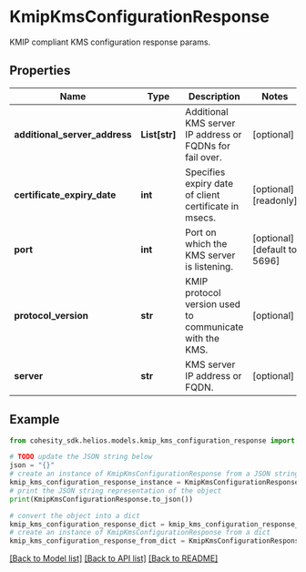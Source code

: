 # KmipKmsConfigurationResponse

KMIP compliant KMS configuration response params.

## Properties

Name | Type | Description | Notes
------------ | ------------- | ------------- | -------------
**additional_server_address** | **List[str]** | Additional KMS server IP address or FQDNs for fail over. | [optional] 
**certificate_expiry_date** | **int** | Specifies expiry date of client certificate in msecs. | [optional] [readonly] 
**port** | **int** | Port on which the KMS server is listening. | [optional] [default to 5696]
**protocol_version** | **str** | KMIP protocol version used to communicate with the KMS. | [optional] 
**server** | **str** | KMS server IP address or FQDN. | [optional] 

## Example

```python
from cohesity_sdk.helios.models.kmip_kms_configuration_response import KmipKmsConfigurationResponse

# TODO update the JSON string below
json = "{}"
# create an instance of KmipKmsConfigurationResponse from a JSON string
kmip_kms_configuration_response_instance = KmipKmsConfigurationResponse.from_json(json)
# print the JSON string representation of the object
print(KmipKmsConfigurationResponse.to_json())

# convert the object into a dict
kmip_kms_configuration_response_dict = kmip_kms_configuration_response_instance.to_dict()
# create an instance of KmipKmsConfigurationResponse from a dict
kmip_kms_configuration_response_from_dict = KmipKmsConfigurationResponse.from_dict(kmip_kms_configuration_response_dict)
```
[[Back to Model list]](../README.md#documentation-for-models) [[Back to API list]](../README.md#documentation-for-api-endpoints) [[Back to README]](../README.md)



